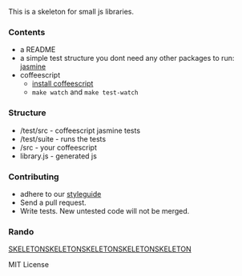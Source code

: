 This is a skeleton for small js libraries.

### Contents

* a README
* a simple test structure you dont need any other packages to run: [jasmine][jasmine]
* coffeescript
  * [install coffeescript][install]
  * `make watch` and `make test-watch`

### Structure

* /test/src - coffeescript jasmine tests
* /test/suite - runs the tests
* /src - your coffeescript
* library.js - generated js

### Contributing

* adhere to our [styleguide][styleguide]
* Send a pull request.
* Write tests. New untested code will not be merged.

### Rando

[SKELETONSKELETONSKELETONSKELETONSKELETON][skeleton]

MIT License

[jasmine]: https://jasmine.github.io/
[install]: http://jashkenas.github.com/coffee-script/#installation
[skeleton]: http://buttersafe.com/2008/03/13/romance-on-the-floating-island/
[styleguide]: https://github.com/easelinc/coffeescript-style-guide
